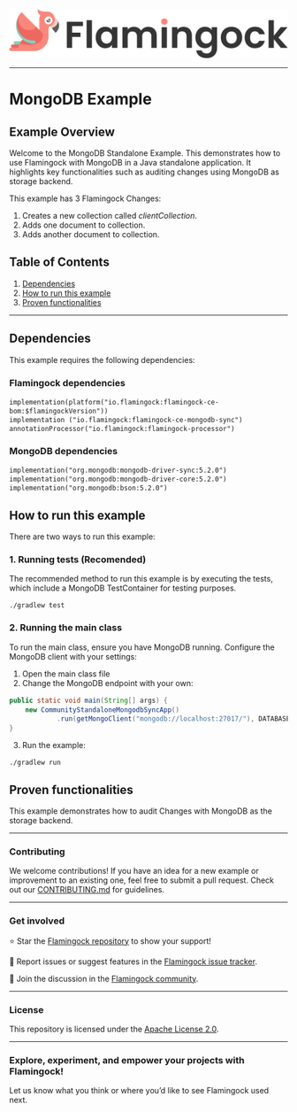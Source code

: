 ![Header Image](../../misc/logo-with-text.png)
___

# MongoDB Example

## Example Overview

Welcome to the MongoDB Standalone Example. This demonstrates how to use Flamingock with MongoDB in a Java
standalone application. It highlights key functionalities such as auditing changes using MongoDB as storage backend.

This example has 3 Flamingock Changes:
1. Creates a new collection called *clientCollection*.
2. Adds one document to collection.
3. Adds another document to collection.

## Table of Contents

1. [Dependencies](#dependencies)
2. [How to run this example](#how-to-run-this-example)
3. [Proven functionalities](#proven-functionalities)

---

## Dependencies

This example requires the following dependencies:
### Flamingock dependencies
    implementation(platform("io.flamingock:flamingock-ce-bom:$flamingockVersion"))
    implementation ("io.flamingock:flamingock-ce-mongodb-sync")
    annotationProcessor("io.flamingock:flamingock-processor")

### MongoDB dependencies
    implementation("org.mongodb:mongodb-driver-sync:5.2.0")
    implementation("org.mongodb:mongodb-driver-core:5.2.0")
    implementation("org.mongodb:bson:5.2.0")

## How to run this example

There are two ways to run this example:

### 1. Running tests (Recomended)
The recommended method to run this example is by executing the tests, which include a MongoDB TestContainer for testing
purposes.
```shell
./gradlew test
```

### 2. Running the main class
To run the main class, ensure you have MongoDB running. Configure the MongoDB client with your settings:
1. Open the main class file
2. Change the MongoDB endpoint with your own:
```java
public static void main(String[] args) {
    new CommunityStandaloneMongodbSyncApp()
            .run(getMongoClient("mongodb://localhost:27017/"), DATABASE_NAME); // Set your MongoDB endpoint
}
```
3. Run the example:
```shell
./gradlew run
```

## Proven functionalities

This example demonstrates how to audit Changes with MongoDB as the storage backend.

___

### Contributing
We welcome contributions! If you have an idea for a new example or improvement to an existing one, feel free to submit a
pull request. Check out our [CONTRIBUTING.md](../../CONTRIBUTING.md) for guidelines.

___

### Get involved
⭐ Star the [Flamingock repository](https://github.com/mongock/flamingock-project) to show your support!

🐞 Report issues or suggest features in the [Flamingock issue tracker](https://github.com/mongock/flamingock-project/issues).

💬 Join the discussion in the [Flamingock community](https://github.com/mongock/flamingock-project/discussions).

___

### License
This repository is licensed under the [Apache License 2.0](../../LICENSE.md).

___

### Explore, experiment, and empower your projects with Flamingock!
Let us know what you think or where you’d like to see Flamingock used next.

